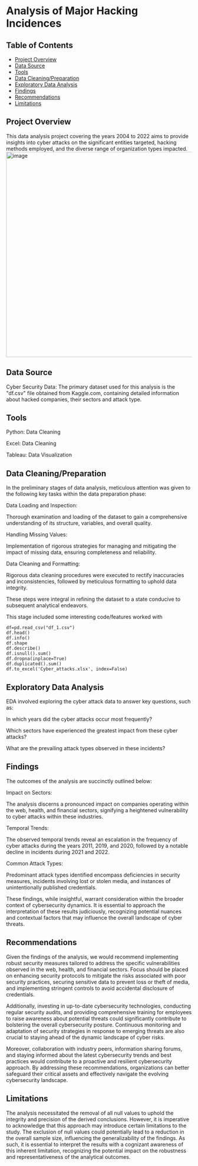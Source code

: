 # Analysis of Major Hacking Incidences
## Table of Contents
 - [Project Overview](#Project-Overview)
 - [Data Source](#Data-Source)
 - [Tools](#Tools)
 - [Data Cleaning/Preparation](#Data-Cleaning/Preparation)
 - [Exploratory Data Analysis](#Exploratory-Data-Analysis)
 - [Findings](#Findings)
 - [Recommendations](#Recommendations)
 - [Limitations](#Limitations)
   
## Project Overview

This data analysis project covering the years 2004 to 2022 aims to provide insights into cyber attacks on the significant entities targeted, hacking methods employed, and the diverse range of organization types impacted. 
<img width="556" alt="image" src="https://github.com/tuerkerme/Analysis-of-Major-Hacking-Incidences/assets/149696414/7d1eeec4-0efb-4d8e-bf2a-bac2b74eade6">

 
## Data Source
Cyber Security Data: The primary dataset used for this analysis is the "df.csv" file obtained from Kaggle.com, containing detailed information about hacked companies, their sectors and attack type. 
 
## Tools

Python: Data Cleaning

Excel: Data Cleaning

Tableau: Data Visualization
 
## Data Cleaning/Preparation

In the preliminary stages of data analysis, meticulous attention was given to the following key tasks within the data preparation phase:

Data Loading and Inspection:

Thorough examination and loading of the dataset to gain a comprehensive understanding of its structure, variables, and
overall quality.


Handling Missing Values:

Implementation of rigorous strategies for managing and mitigating the impact of missing data, ensuring completeness and
reliability.


Data Cleaning and Formatting:

Rigorous data cleaning procedures were executed to rectify inaccuracies and inconsistencies, followed by meticulous
formatting to uphold data integrity.

These steps were integral in refining the dataset to a state conducive to subsequent analytical endeavors.

This stage included some interesting code/features worked with
 
 ```
 df=pd.read_csv("df_1.csv")
 df.head()
 df.info()
 df.shape
 df.describe()
 df.isnull().sum()
 df.dropna(inplace=True)
 df.duplicated().sum()
 df.to_excel('Cyber_attacks.xlsx', index=False)
 ```


## Exploratory Data Analysis
EDA involved exploring the cyber attack data to answer key questions, such as:
 
 In which years did the cyber attacks occur most frequently?

 Which sectors have experienced the greatest impact from these cyber attacks?

 What are the prevailing attack types observed in these incidents?
 
## Findings
 
The outcomes of the analysis are succinctly outlined below:

Impact on Sectors:

The analysis discerns a pronounced impact on companies operating within the web, health, and financial sectors, signifying a heightened vulnerability to cyber attacks within these industries.


Temporal Trends:

The observed temporal trends reveal an escalation in the frequency of cyber attacks during the years 2011, 2019, and 2020, followed by a notable decline in incidents during 2021 and 2022.


Common Attack Types:

Predominant attack types identified encompass deficiencies in security measures, incidents involving lost or stolen media, and instances of unintentionally published credentials.

These findings, while insightful, warrant consideration within the broader context of cybersecurity dynamics. It is essential to approach the interpretation of these results judiciously, recognizing potential nuances and contextual factors that may influence the overall landscape of cyber threats.


## Recommendations

Given the findings of the analysis, we would recommend implementing robust security measures tailored to address the specific vulnerabilities observed in the web, health, and financial sectors. Focus should be placed on enhancing security protocols to mitigate the risks associated with poor security practices, securing sensitive data to prevent loss or theft of media, and implementing stringent controls to avoid accidental disclosure of credentials.

Additionally, investing in up-to-date cybersecurity technologies, conducting regular security audits, and providing comprehensive training for employees to raise awareness about potential threats could significantly contribute to bolstering the overall cybersecurity posture. Continuous monitoring and adaptation of security strategies in response to emerging threats are also crucial to staying ahead of the dynamic landscape of cyber risks.

Moreover, collaboration with industry peers, information sharing forums, and staying informed about the latest cybersecurity trends and best practices would contribute to a proactive and resilient cybersecurity approach. By addressing these recommendations, organizations can better safeguard their critical assets and effectively navigate the evolving cybersecurity landscape.


## Limitations

The analysis necessitated the removal of all null values to uphold the integrity and precision of the derived conclusions. However, it is imperative to acknowledge that this approach may introduce certain limitations to the study. The exclusion of null values could potentially lead to a reduction in the overall sample size, influencing the generalizability of the findings. As such, it is essential to interpret the results with a cognizant awareness of this inherent limitation, recognizing the potential impact on the robustness and representativeness of the analytical outcomes.
